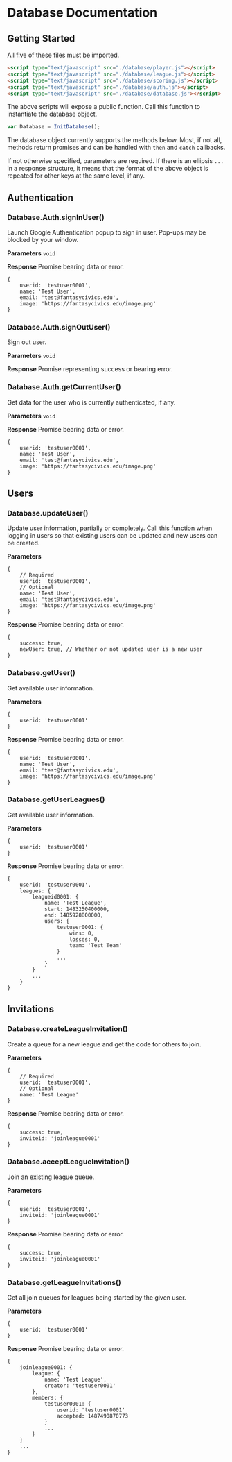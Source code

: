 # Database Documentation

## Getting Started

All five of these files must be imported.

```html
<script type="text/javascript" src="./database/player.js"></script>
<script type="text/javascript" src="./database/league.js"></script>
<script type="text/javascript" src="./database/scoring.js"></script>
<script type="text/javascript" src="./database/auth.js"></script>
<script type="text/javascript" src="./database/database.js"></script>
```

The above scripts will expose a public function. Call this function to instantiate the database object.

```javascript
var Database = InitDatabase();
```

The database object currently supports the methods below. Most, if not all, methods return promises and can be handled with `then` and `catch` callbacks.

If not otherwise specified, parameters are required. If there is an ellipsis `...` in a response structure, it means that the format of the above object is repeated for other keys at the same level, if any.

## Authentication

### Database.Auth.signInUser()
Launch Google Authentication popup to sign in user. Pop-ups may be blocked by your window.

**Parameters**
`void`

**Response**
Promise bearing data or error.
```
{
	userid: 'testuser0001',
	name: 'Test User',
	email: 'test@fantasycivics.edu',
	image: 'https://fantasycivics.edu/image.png'
}
```

### Database.Auth.signOutUser()
Sign out user.

**Parameters**
`void`

**Response**
Promise representing success or bearing error.

### Database.Auth.getCurrentUser()
Get data for the user who is currently authenticated, if any.

**Parameters**
`void`

**Response**
Promise bearing data or error.
```
{
	userid: 'testuser0001',
	name: 'Test User',
	email: 'test@fantasycivics.edu',
	image: 'https://fantasycivics.edu/image.png'
}
```

## Users

### Database.updateUser()
Update user information, partially or completely. Call this function when logging in users so that existing users can be updated and new users can be created.

**Parameters**
```
{
	// Required
	userid: 'testuser0001',
	// Optional
	name: 'Test User',
	email: 'test@fantasycivics.edu',
	image: 'https://fantasycivics.edu/image.png'
}
```

**Response**
Promise bearing data or error.
```
{
	success: true,
	newUser: true, // Whether or not updated user is a new user
}
```

### Database.getUser()
Get available user information.

**Parameters**
```
{
	userid: 'testuser0001'
}
```

**Response**
Promise bearing data or error.
```
{
	userid: 'testuser0001',
	name: 'Test User',
	email: 'test@fantasycivics.edu',
	image: 'https://fantasycivics.edu/image.png'
}
```

### Database.getUserLeagues()
Get available user information.

**Parameters**
```
{
	userid: 'testuser0001'
}
```

**Response**
Promise bearing data or error.
```
{
	userid: 'testuser0001',
	leagues: {
		leagueid0001: {
			name: 'Test League',
			start: 1483250400000,
			end: 1485928800000,
			users: {
				testuser0001: {
					wins: 0,
					losses: 0,
					team: 'Test Team'
				}
				...
			}
		}
		...
	}
}
```

## Invitations

### Database.createLeagueInvitation()
Create a queue for a new league and get the code for others to join.

**Parameters**
```
{
	// Required
	userid: 'testuser0001',
	// Optional
	name: 'Test League'
}
```

**Response**
Promise bearing data or error.
```
{
	success: true,
	inviteid: 'joinleague0001'
}
```

### Database.acceptLeagueInvitation()
Join an existing league queue.

**Parameters**
```
{
	userid: 'testuser0001',
	inviteid: 'joinleague0001'
}
```

**Response**
Promise bearing data or error.
```
{
	success: true,
	inviteid: 'joinleague0001'
}
```

### Database.getLeagueInvitations()
Get all join queues for leagues being started by the given user.

**Parameters**
```
{
	userid: 'testuser0001'
}
```

**Response**
Promise bearing data or error.
```
{
	joinleague0001: {
		league: {
			name: 'Test League',
			creator: 'testuser0001'
		},
		members: {
			testuser0001: {
				userid: 'testuser0001'
				accepted: 1487490870773
			}
			...
		}
	}
	...
}
```